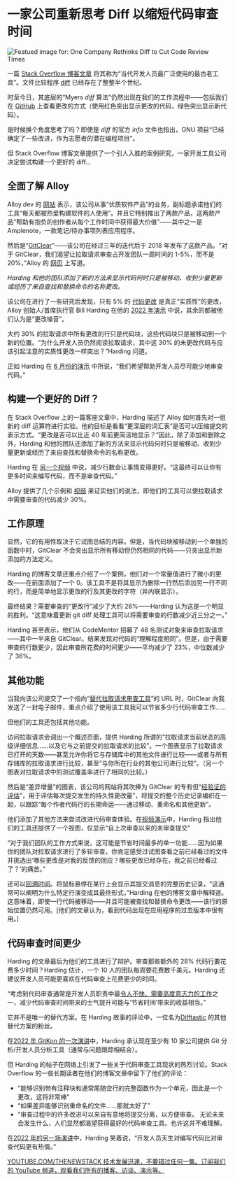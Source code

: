 # 一家公司重新思考 Diff 以缩短代码审查时间

![Featued image for: One Company Rethinks Diff to Cut Code Review Times](https://cdn.thenewstack.io/media/2024/09/32e5470e-gitclear.png)

一篇 [Stack Overflow 博客文章](https://stackoverflow.blog/2024/08/05/this-developer-tool-is-40-years-old-can-it-be-improved/) 将其称为“当代开发人员最广泛使用的最古老工具”。文件比较程序 [diff](https://man7.org/linux/man-pages/man1/diff.1.html) 已经存在了整整半个世纪。

时至今日，其底层的“Myers *diff* 算法”仍然出现在我们的工作流程中——包括我们在 [GitHub](https://thenewstack.io/what-github-pull-requests-reveal-about-your-teams-dev-habits/) 上查看更改的方式（使用红色突出显示更改的代码，绿色突出显示新代码）。

是时候换个角度思考了吗？即使是 *diff* 的官方 *info* 文件也指出，GNU 项目“已经确定了一些改进，作为志愿者的潜在编程项目”。

但 Stack Overflow 博客文章提供了一个引人入胜的案例研究，一家开发工具公司决定尝试构建一个更好的 diff...

## 全面了解 Alloy

Alloy.dev 的 [网站](https://alloy.dev/) 表示，该公司从事“优质软件产品”的业务，副标题承诺他们的工具“每天都被热爱构建软件的人使用”。并且它特别推出了两款产品，这两款产品“帮助有抱负的创作者从每个工作时间中获得最大价值”——其中之一是 Amplenote，一款笔记/待办事项列表应用程序。

然后是“[GitClear](https://www.gitclear.com/)”——该公司在经过三年的迭代后于 2018 年发布了这款产品。“对于 GitClear，我们渴望让拉取请求审查占开发团队一周时间的 1-5%，而不是 20%，”Alloy 的 [网页](https://alloy.dev/) 上写道。

*Harding 和他的团队添加了新的方法来显示代码何时只是被移动、收到少量更新或经历了来自查找和替换命令的名称更改。*

该公司在进行了一些研究后发现，只有 5% 的 [代码更改](https://thenewstack.io/what-github-pull-requests-reveal-about-your-teams-dev-habits/) 是真正“实质性”的更改，Alloy 创始人/首席执行官 Bill Harding 在他的 [2022 年演示](https://www.youtube.com/watch?v=11WQeDdGlgI) 中说，其余的都被他们认为是“更改噪音”。

大约 30% 的拉取请求中所有更改的行只是代码块，这些代码块只是被移动到一个新的位置。“为什么开发人员仍然阅读拉取请求，其中这 30% 的未更改代码与应该引起注意的实质性更改一样突出？”Harding 问道。

正如 Harding 在 [6 月份的演示](https://www.youtube.com/watch?v=ZulFo7DijWU) 中所说，“我们希望帮助开发人员尽可能少地审查代码。”

## 构建一个更好的 Diff？

在 Stack Overflow 上的一篇客座文章中，Harding 描述了 Alloy 如何首先对一组新的 diff 运算符进行实验。他的目标是看看“更深层的词汇表”是否可以压缩提交的表示方式。“更改是否可以比近 40 年前更简洁地显示？”因此，除了添加和删除之外，Harding 和他的团队还添加了新的方法来显示代码何时只是被移动、收到少量更新或经历了来自查找和替换命令的名称更改。

Harding 在 [另一个视频](https://www.youtube.com/watch?v=zj8TIGpbaGs) 中说，减少行数会让事情变得更好。“这最终可以让你有更多时间来编写代码，而不是审查代码。”

Alloy 提供了几个示例和 [视频](https://www.youtube.com/@gitclear5499) 来证实他们的说法，即他们的工具可以使拉取请求中需要审查的代码减少 30%。

## 工作原理

显然，它的有用性取决于它试图总结的内容。但是，当代码块被移动到一个单独的函数中时，GitClear 不会突出显示所有移动但仍然相同的代码——只突出显示新添加的方法定义。

Harding 的博客文章还重点介绍了一个案例，他们对一个常量值进行了微小的更改——在前面添加了一个 0。该工具不是将其显示为删除一行然后添加另一行不同的行，而是简单地显示更改的行及其更改的字符（并内联显示）。

最终结果？需要审查的“更改行”减少了大约 28%——Harding 认为这是一个明显的胜利。“这意味着更新 git diff 处理工具可以将需要审查的行数减少近三分之一。”

Harding 甚至表示，他们从 CodeMentor 招募了 48 名测试对象来审查拉取请求——其中一半来自 GitClear。结果发现对代码的“理解程度相同”。但是，由于需要审查的行数更少，因此审查所花费的时间更少——平均减少了 23%，中位数减少了 36%。

## 其他功能
当我向该公司提交了一个指向“[替代拉取请求审查工具](https://www.gitclear.com/best_github_alternative_pull_request_review_tool)”的 URL 时，GitClear 向我发送了一封电子邮件，重点介绍了使用该工具我可以节省多少行代码审查工作……

但他们的工具还包括其他功能。

访问拉取请求会调出一个概述页面，提供 Harding 所谓的“拉取请求当前状态的高级详细信息……以及它与之前提交的拉取请求的比较”。一个图表显示了拉取请求已打开的天数——甚至允许你将它与存储库中的其他文件进行比较——或者与所有存储库的拉取请求进行比较，甚至“与你所在行业的其他公司进行比较”。（另一个图表对拉取请求中的测试覆盖率进行了相同的比较。）

然后是“差异增量”的图表，该公司的网站将其吹捧为 GitClear 的专有但“[经验证的评估](https://www.gitclear.com/diff_delta_factors)”，用于评估每次提交发生的持久性更改量”，将提交的整个历史记录编织在一起，以跟踪“每个作者代码行的长期命运——通过移动、重命名和其他更新”。

他们添加了其他方法来尝试改进代码审查体验。在[视频演示](https://www.youtube.com/watch?v=ZulFo7DijWU)中，Harding 指出他们的工具还提供了一个视图，仅显示“自上次审查以来的未审查提交”

“对于我们团队的工作方式来说，这可能是节省时间最多的单一功能……因为如果你的团队对拉取请求进行了多轮审查，你肯定感受过试图查看之前已经看过的文件并挑选出‘哪些更改是对我的反馈的回应？哪些更改已经存在，我之前已经看过了？’的痛苦。”

还可以[回溯时间](https://youtu.be/ZulFo7DijWU?si=P2eSN4QwB6bf4XvL&t=317)。将鼠标悬停在某行上会显示其提交消息的完整历史记录，“这通常可以阐明为什么特定行演变成其最终形式，”Harding 在他的博客文章中解释道。这意味着，即使一行代码被移动——并且可能被查找和替换命令更改——该行的原始位置仍然可用。[他们的文章认为，看到代码出现在应用程序的过去版本中很有用。]

## 代码审查时间更少
Harding 的文章最后为他们的工具进行了辩护。审查那些额外的 28% 代码行要花费多少时间？Harding 估计，一个 10 人的团队每周要花费数千美元。Harding 还建议开发人员可能更喜欢在代码审查上花费更少的时间。

“考虑到代码审查通常是开发人员职责中最[令人不快、需要高度意志力的工作](https://stackoverflow.blog/2024/07/05/what-can-devs-do-about-code-review-anxiety/)之一，减少代码审查时间带来的士气提升可能与‘节省时间’带来的收益相当。”

它并不是唯一的替代方案。在 Harding 故事的评论中，一位名为[Difftastic](https://github.com/Wilfred/difftastic) 的其他替代方案的粉丝。

在[2022 年 GitKon 的一次演讲](https://www.youtube.com/watch?v=11WQeDdGlgI)中，Harding 承认现在至少有 10 家公司提供 Git 分析/开发人员分析工具（通常与问题跟踪相结合）。

但 Harding 的帖子在网络上引发了一些关于代码审查工具现状的热烈讨论。Stack Overflow 的一些长期读者在他们的博客文章中留下了他们的评论：

- “能够识别带有注释块和通常尾随空行的完整函数作为一个单元，因此是一个更改，这将非常棒”
- “如果差异能够识别重命名的文件……那就太好了”
- “审查过程中的许多改进可以来自有意地将提交分离，以方便审查。
无论未来会发生什么，人们显然都渴望获得最好的代码审查工具。也许这并不难理解。

在[2022 年的另一场演讲](https://www.youtube.com/watch?v=11WQeDdGlgI)中，Harding 笑着说，“开发人员天生对编写代码比对审查代码更有热情。”

[
YOUTUBE.COM/THENEWSTACK
技术发展迅速，不要错过任何一集。订阅我们的 YouTube
频道，观看我们所有的播客、访谈、演示等。
](https://youtube.com/thenewstack?sub_confirmation=1)